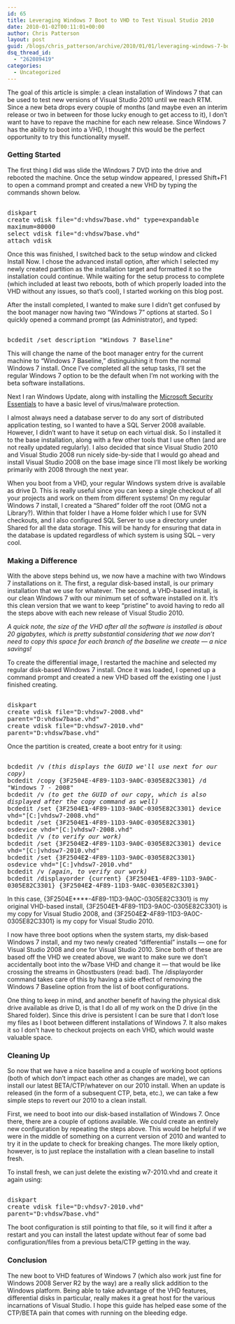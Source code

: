 ```yaml
---
id: 65
title: Leveraging Windows 7 Boot to VHD to Test Visual Studio 2010
date: 2010-01-02T00:11:01+00:00
author: Chris Patterson
layout: post
guid: /blogs/chris_patterson/archive/2010/01/01/leveraging-windows-7-boot-to-vhd-to-test-visual-studio-2010.aspx
dsq_thread_id:
  - "262089419"
categories:
  - Uncategorized
---
```

The goal of this article is simple: a clean installation of Windows 7 that can be used to test new versions of Visual Studio 2010 until we reach RTM. Since a new beta drops every couple of months (and maybe even an interim release or two in between for those lucky enough to get access to it), I don&#8217;t want to have to repave the machine for each new release. Since Windows 7 has the ability to boot into a VHD, I thought this would be the perfect opportunity to try this functionality myself. 

### Getting Started

The first thing I did was slide the Windows 7 DVD into the drive and rebooted the machine. Once the setup window appeared, I pressed Shift+F1 to open a command prompt and created a new VHD by typing the commands shown below. 

<tt><br /> diskpart<br /> create vdisk file="d:vhdsw7base.vhd" type=expandable maximum=80000<br /> select vdisk file="d:vhdsw7base.vhd"<br /> attach vdisk<br /> </tt> 

Once this was finished, I switched back to the setup window and clicked Install Now. I chose the advanced install option, after which I selected my newly created partition as the installation target and formatted it so the installation could continue. While waiting for the setup process to complete (which included at least two reboots, both of which properly loaded into the VHD without any issues, so that&#8217;s cool), I started working on this blog post. 

After the install completed, I wanted to make sure I didn&#8217;t get confused by the boot manager now having two &#8220;Windows 7&#8221; options at started. So I quickly opened a command prompt (as Administrator), and typed: 

<tt><br /> bcdedit /set description "Windows 7 Baseline"<br /> </tt> 

This will change the name of the boot manager entry for the current machine to &#8220;Windows 7 Baseline,&#8221; distinguishing it from the normal Windows 7 install. Once I&#8217;ve completed all the setup tasks, I&#8217;ll set the regular Windows 7 option to be the default when I&#8217;m not working with the beta software installations. 

Next I ran Windows Update, along with installing the [Microsoft Security Essentials](http://www.microsoft.com/Security_Essentials) to have a basic level of virus/malware protection. 

I almost always need a database server to do any sort of distributed application testing, so I wanted to have a SQL Server 2008 available. However, I didn&#8217;t want to have it setup on each virtual disk. So I installed it to the base installation, along with a few other tools that I use often (and are not really updated regularly). I also decided that since Visual Studio 2010 and Visual Studio 2008 run nicely side-by-side that I would go ahead and install Visual Studio 2008 on the base image since I&#8217;ll most likely be working primarily with 2008 through the next year. 

When you boot from a VHD, your regular Windows system drive is available as drive D. This is really useful since you can keep a single checkout of all your projects and work on them from different systems! On my regular Windows 7 install, I created a &#8220;Shared&#8221; folder off the root (OMG not a Library?). Within that folder I have a Home folder which I use for SVN checkouts, and I also configured SQL Server to use a directory under Shared for all the data storage. This will be handy for ensuring that data in the database is updated regardless of which system is using SQL &#8211; very cool. 

### Making a Difference

With the above steps behind us, we now have a machine with two Windows 7 installations on it. The first, a regular disk-based install, is our primary installation that we use for whatever. The second, a VHD-based install, is our clean Windows 7 with our minimum set of software installed on it. It&#8217;s this clean version that we want to keep &#8220;pristine&#8221; to avoid having to redo all the steps above with each new release of Visual Studio 2010. 

_A quick note, the size of the VHD after all the software is installed is about 20 gigabytes, which is pretty substantial considering that we now don&#8217;t need to copy this space for each branch of the baseline we create &#8212; a nice savings!_ 

To create the differential image, I restarted the machine and selected my regular disk-based Windows 7 install. Once it was loaded, I opened up a command prompt and created a new VHD based off the existing one I just finished creating. 

<tt><br /> diskpart<br /> create vdisk file="D:vhdsw7-2008.vhd" parent="D:vhdsw7base.vhd"<br /> create vdisk file="D:vhdsw7-2010.vhd" parent="D:vhdsw7base.vhd"<br /> </tt> 

Once the partition is created, create a boot entry for it using: 

<tt><br /> bcdedit /v <em>(this displays the GUID we'll use next for our copy)</em><br /> bcdedit /copy {3F2504E<strong></strong>-4F89-11D3-9A0C-0305E82C3301} /d "Windows 7 - 2008"<br /> bcdedit /v <em>(to get the GUID of our copy, which is also displayed after the copy command as well)</em><br /> bcdedit /set {3F2504E<strong>1</strong>-4F89-11D3-9A0C-0305E82C3301} device vhd="[C:]vhdsw7-2008.vhd"<br /> bcdedit /set {3F2504E<strong>1</strong>-4F89-11D3-9A0C-0305E82C3301} osdevice vhd="[C:]vhdsw7-2008.vhd"<br /> bcdedit /v <em>(to verify our work)</em><br /> bcdedit /set {3F2504E<strong>2</strong>-4F89-11D3-9A0C-0305E82C3301} device vhd="[C:]vhdsw7-2010.vhd"<br /> bcdedit /set {3F2504E<strong>2</strong>-4F89-11D3-9A0C-0305E82C3301} osdevice vhd="[C:]vhdsw7-2010.vhd"<br /> bcdedit /v <em>(again, to verify our work)</em><br /> bcdedit /displayorder {current} {3F2504E<strong>1</strong>-4F89-11D3-9A0C-0305E82C3301} {3F2504E<strong>2</strong>-4F89-11D3-9A0C-0305E82C3301}<br /> </tt>
  
In this case, {3F2504E****-4F89-11D3-9A0C-0305E82C3301} is my original VHD-based install, {3F2504E**1**-4F89-11D3-9A0C-0305E82C3301} is my copy for Visual Studio 2008, and {3F2504E**2**-4F89-11D3-9A0C-0305E82C3301} is my copy for Visual Studio 2010. 

I now have three boot options when the system starts, my disk-based Windows 7 install, and my two newly created &#8220;differential&#8221; installs &#8212; one for Visual Studio 2008 and one for Visual Studio 2010. Since both of these are based off the VHD we created above, we want to make sure we don&#8217;t accidentally boot into the w7base VHD and change it &#8212; that would be like crossing the streams in Ghostbusters (read: bad). The /displayorder command takes care of this by having a side effect of removing the Windows 7 Baseline option from the list of boot configurations. 

One thing to keep in mind, and another benefit of having the physical disk drive available as drive D, is that I do all of my work on the D drive (in the Shared folder). Since this drive is persistent I can be sure that I don&#8217;t lose my files as I boot between different installations of Windows 7. It also makes it so I don&#8217;t have to checkout projects on each VHD, which would waste valuable space. 

### Cleaning Up

So now that we have a nice baseline and a couple of working boot options (both of which don&#8217;t impact each other as changes are made), we can install our latest BETA/CTP/whatever on our 2010 install. When an update is released (in the form of a subsequent CTP, beta, etc.), we can take a few simple steps to revert our 2010 to a clean install. 

First, we need to boot into our disk-based installation of Windows 7. Once there, there are a couple of options available. We could create an entirely new configuration by repeating the steps above. This would be helpful if we were in the middle of something on a current version of 2010 and wanted to try it in the update to check for breaking changes. The more likely option, however, is to just replace the installation with a clean baseline to install fresh. 

To install fresh, we can just delete the existing w7-2010.vhd and create it again using: 

<tt><br /> diskpart<br /> create vdisk file="D:vhdsv7-2010.vhd" parent="D:vhdsw7base.vhd"<br /> </tt>
  
The boot configuration is still pointing to that file, so it will find it after a restart and you can install the latest update without fear of some bad configuration/files from a previous beta/CTP getting in the way. 

### Conclusion

The new boot to VHD features of Windows 7 (which also work just fine for Windows 2008 Server R2 by the way) are a really slick addition to the Windows platform. Being able to take advantage of the VHD features, differential disks in particular, really makes it a great host for the various incarnations of Visual Studio. I hope this guide has helped ease some of the CTP/BETA pain that comes with running on the bleeding edge.